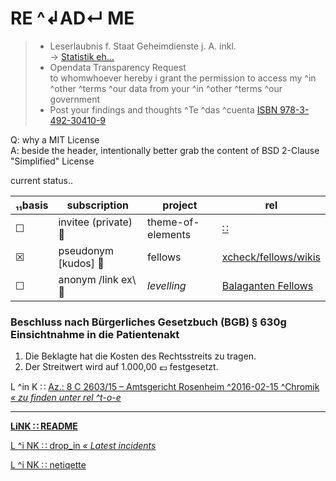 # RE ^↲AD↵ ME
> * Leserlaubnis f. Staat Geheimdienste j. A. inkl.  
> → [ Statistik eh… ][Upnetload-B]
> * Opendata Transparency Request  
> to whomwhoever hereby i grant the permission to access my ^in ^other ^terms ^our data from your ^in ^other ^terms ^our government
> * Post your findings and thoughts ^Te ^das ^cuenta [ ISBN 978-3-492-30410-9 ][Upnetload-A]  


[Upnetload-A]: https://gitlab.com/xcheck/fellows/snippets/1680925
[Upnetload-B]: https://www.rollator-parcours.com/include/0ffSite/fritzerPointRoute-Online-Zähler.csv


Q: why a MIT License  
A: beside the header, intentionally better grab the content of BSD 2-Clause "Simplified" License


current status‥

|₁₁basis |subscription |project |rel |
|--- |-- |-- |--|
|☐ |invitee (private) :file_folder: |theme-of-elements |[ ∷ ](https://gitlab.com/xcheck/theme-of-elements/wikis/home) |
|☒ |pseudonym [kudos] :footprints: |fellows |[ xcheck/fellows/wikis ](https://gitlab.com/xcheck/fellows/wikis/home) |
|☐ |anonym /link ex\ :bouquet: |_levelling_ |[ Balaganten Fellows ](https://www.facebook.com/groups/balaganten.fellows) |


### Beschluss nach Bürgerliches Gesetzbuch (BGB) § 630g Einsichtnahme in die Patientenakt

1.  Die Beklagte hat die Kosten des Rechtsstreits zu tragen.
2.  Der Streitwert wird auf 1.000,00 :euro: festgesetzt.

L ^in K ∷ [ Az.: 8 C 2603/15 – Amtsgericht Rosenheim ^2016-02-15 ^Chromik _« zu finden unter rel ^t-o-e_ ](https://www.gesetze-im-internet.de/bgb/__630g.html)

---
**[ LiNK ∷ README ](./README.md)**

[ L ^i NK ∷ drop_in _« Latest incidents_ ](./drop_in.md)

[ L ^i NK ∷ netiqette ](./netiqette.md)
